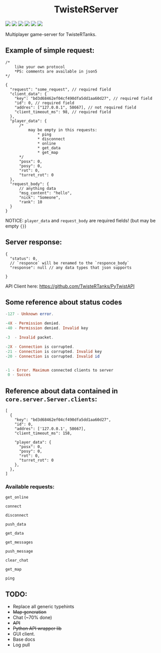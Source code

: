 <h1 align="center">TwisteRServer</h1>

[![](https://img.shields.io/badge/python-3.6+-blue.svg)](https://www.python.org/downloads/)
[![](https://img.shields.io/badge/requirements-0-blue)](https://github.com/TwisteRTanks/TwisteRServer/blob/master/requirements.txt)
![](https://img.shields.io/github/forks/TwisteRTanks/TwisteRServer)
![](https://img.shields.io/github/stars/TwisteRTanks/TwisteRServer)
![](https://img.shields.io/github/issues/TwisteRTanks/TwisteRServer?color=blue)
![](https://img.shields.io/tokei/lines/github/TwisteRTanks/TwisteRServer)

Multiplayer game-server for TwisteRTanks.


## Example of simple request:
```json5
/*
    like your own protocol
    *PS: comments are available in json5
*/

{
  "request": "some_request", // required field
  "client_data": {
    "key": "bd3d68462ef04cf490dfa5dd1aa60d27", // required field
    "id": 0, // required field
    "addres": ["127.0.0.1", 58667], // not required field
    "client_timeout_ms": 98, // required field
  },
  "player_data": { 
      /*
          may be empty in this requests:
              * ping
              * disconnect
              * online
              * get_data
              * get_map
      */
      "posx": 0, 
      "posy": 0,
      "rot": 0,
      "turret_rot": 0
  },
  "request_body": {
      // anything data
      "msg_content": "hello",
      "nick": "Someone",
      "rank": 10
  }
}
```

NOTICE: `player_data` and `request_body` are required fields! (but may be empty `{}`)

## Server response:
```json5
{
  "status": 0,
  // `responce` will be renamed to the `responce_body`
  "response": null // any data types that json supports
  
}
```

API Client here: https://github.com/TwisteRTanks/PyTwistAPI

## Some reference about status codes
```haskell
-127 - Unknown error.

-4X - Permission denied.
-40 - Permission denied. Invalid key

-3  - Invalid packet.

-2X - Connection is corrupted.
-21 - Connection is corrupted. Invalid key
-20 - Connection is corrupted. Invalid id


-1 - Error. Maximum connected clients to server
 0 - Succes
```

## Reference about data contained in `core.server.Server.clients`:
```json5
[
  {
    "key": "bd3d68462ef04cf490dfa5dd1aa60d27", 
    "id": 0, 
    "addres": ['127.0.0.1', 58667],
    "client_timeout_ms": 158,
        
    "player_data": {
      "posx": 0,
      "posy": 0,
      "rot": 0,
      "turret_rot": 0
    },
  },
]
```

### Available requests:
`get_online`

`connect`

`disconnect`

`push_data`

`get_data`

`get_messages`

`push_message`

`clear_chat`

`get_map`

`ping`
## TODO:
* Replace all generic typehints
* ~~Map generation~~
* Chat (~70% done)
* ~~API~~
* ~~Python API wrapper lib~~
* GUI client.
* Base docs
* Log pull